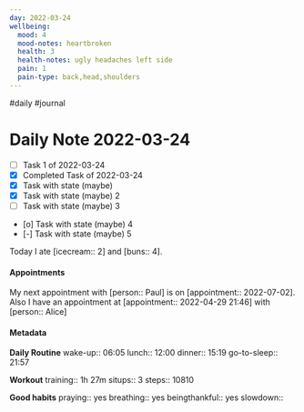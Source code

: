 ```yaml
---
day: 2022-03-24
wellbeing:
  mood: 4
  mood-notes: heartbroken
  health: 3
  health-notes: ugly headaches left side
  pain: 1
  pain-type: back,head,shoulders
---
```

#daily #journal

# Daily Note 2022-03-24

- [ ] Task 1 of 2022-03-24
- [x] Completed Task of 2022-03-24
- [x] Task with state (maybe)
- [x] Task with state (maybe) 2
- [ ] Task with state (maybe) 3
- [o] Task with state (maybe) 4
- [-] Task with state (maybe) 5

Today I ate [icecream:: 2] and [buns:: 4].

#### Appointments
My next appointment with [person:: Paul] is on [appointment:: 2022-07-02].
Also I have an appointment at [appointment:: 2022-04-29 21:46] with [person:: Alice]

#### Metadata

**Daily Routine**
wake-up:: 06:05
lunch:: 12:00
dinner:: 15:19
go-to-sleep:: 21:57

**Workout**
training:: 1h 27m
situps:: 3
steps:: 10810

**Good habits**
praying:: yes
breathing:: yes
beingthankful:: yes
slowdown:: 

